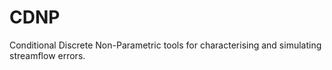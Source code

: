 # CDNP
Conditional Discrete Non-Parametric tools for characterising and simulating streamflow errors.
